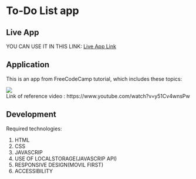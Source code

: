 # To-Do List app

## Live App

YOU CAN USE IT IN THIS LINK: [Live App Link](https://rvjonh-todo-list.netlify.app/)

## Application

This is an app from FreeCodeCamp tutorial, which includes these topics:

<img src="https://img.youtube.com/vi/y51Cv4wnsPw/sddefault.jpg" >
<br />
Link of reference video : https://www.youtube.com/watch?v=y51Cv4wnsPw

## Development

Required technologies:

1. HTML
2. CSS
3. JAVASCRIP
4. USE OF LOCALSTORAGE(JAVASCRIP API)
5. RESPONSIVE DESIGN(MOVIL FIRST)
6. ACCESSIBILITY
